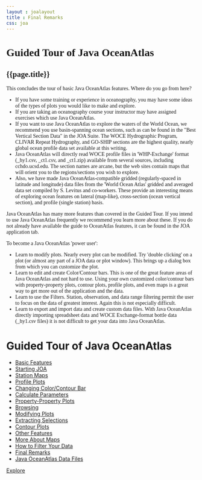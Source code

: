 ```yaml
---
layout : joalayout
title : Final Remarks
css: joa
---
```

<center>
	<div id="container" class="tour page  row-fluid" style="max-width:125vh;text-align:left;">
		<div id="main_content" class="contained span8">
			<div id="top"></div>
			<div id="guided_tour" style="font-family:verdana;">
				<h1>Guided Tour of Java OceanAtlas </h1>
				<h2>{{page.title}}</h2>
				<div id="guided_tour_content">
					<p>This concludes the tour of basic Java OceanAtlas features. Where do you go from here?
						<ul>
							<li>If you have some training or experience in oceanography, you may have some ideas of the types of plots you would like to make and explore.</li>
							<li>If you are taking an oceanography course your instructor may have assigned exercises which use Java OceanAtlas.</li>
							<li>If you want to use Java OceanAtlas to explore the waters of the World Ocean, we recommend you use basin-spanning ocean sections, such as can be found in the "Best Vertical Section Data" in the JOA Suite. The WOCE Hydrographic Program, CLIVAR Repeat Hydrography, and GO-SHIP sections are the highest quality, nearly global ocean profile data set available at this writing.</li>
							<li>Java OceanAtlas will directly read WOCE profile files in 'WHP-Exchange' format (_hy1.csv, _ct1.csv, and _ct1.zip) available from several sources, including cchdo.ucsd.edu. The section names are arcane, but the web sites contain maps that will orient you to the regions/sections you wish to explore.</li>
							<li>Also, we have made Java OceanAtlas-compatible gridded (regularly-spaced in latitude and longitude) data files from the 'World Ocean Atlas' gridded and averaged data set compiled by S. Levitus and co-workers. These provide an interesting means of exploring ocean features on lateral (map-like), cross-section (ocean vertical section), and profile (single station) basis.</li>
						</ul>
					</p>
					<p> Java OceanAtlas has many more features than covered in the Guided Tour. If you intend to use Java OceanAtlas frequently we recommend you learn more about these. If you do not already have available the guide to OceanAtlas features, it can be found in the JOA application tab.</p>
					<p> To become a Java OceanAtlas 'power user':
						<ul>
							<li>Learn to modify plots. Nearly every plot can be modified. Try 'double clicking' on a plot (or almost any part of a JOA data or plot window). This brings up a dialog box from which you can customize the plot.</li>
							<li>Learn to edit and create Color/Contour bars. This is one of the great feature areas of Java OceanAtlas and not hard to use. Using your own customized color/contour bars with property-property plots, contour plots, profile plots, and even maps is a great way to get more out of the application and the data.</li>
							<li>Learn to use the Filters. Station, observation, and data range filtering permit the user to focus on the data of greatest interest. Again this is not especially difficult.</li>
							<li>Learn to export and import data and create custom data files. With Java OceanAtlas directly importing spreadsheet data and WOCE Exchange-format bottle data (_hy1.csv files) it is not difficult to get your data into Java OceanAtlas.</li>
						</ul>
					</p>
				</div>
			</div>
		</div>
		<div id="right" class="span4">
			<h1>Guided Tour of Java OceanAtlas</h1>
			<ul>
				<li><a href="basic_features.html">Basic Features</a></li>
				<li><a href="starting_joa.html">Starting JOA</a></li>
				<li><a href="station_maps.html">Station Maps</a></li>
				<li><a href="profile_plots.html">Profile Plots</a></li>
				<li><a href="changing_color_bar.html">Changing Color/Contour Bar</a></li>
				<li><a href="calculate_parameters.html">Calculate Parameters</a></li>
				<li><a href="property_plots.html">Property-Property Plots</a></li>
				<li><a href="browsing.html">Browsing</a></li>
				<li><a href="modifying_plots.html">Modifying Plots</a></li>
				<li><a href="extracting_selections.html">Extracting Selections</a></li>
				<li><a href="contour_plots.html">Contour Plots</a></li>
				<li><a href="other_features.html">Other Features</a></li>
				<li><a href="more_about_maps.html">More About Maps</a></li>
				<li><a href="how_to_filter_your_data.html">How to Filter Your Data</a></li>
				<li class="active"><a href="final_remarks.html">Final Remarks</a></li>
				<li><a href="joa_data_files.html">Java OceanAtlas Data Files</a></li>
			</ul>
			<p><a class="cta-btn align-middle" href="joa.html">Explore</a></p>
		</div>
	</div>
</center>